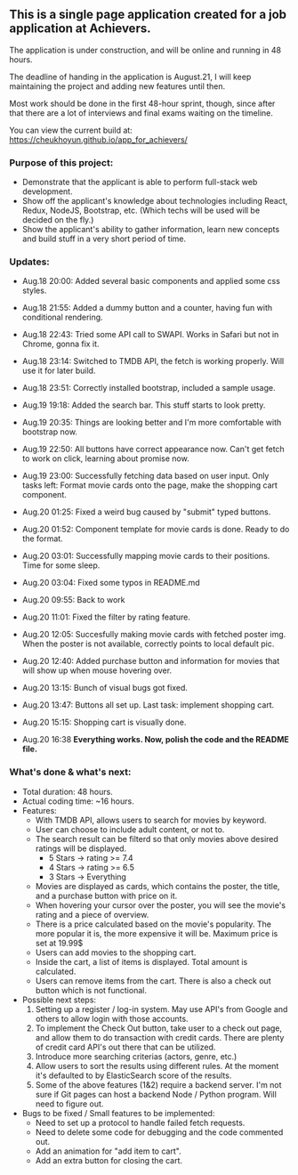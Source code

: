 ## This is a single page application created for a job application at Achievers.

The application is under construction, and will be online and running in 48 hours.

The deadline of handing in the application is August.21, I will keep maintaining the project and adding new features until then.

Most work should be done in the first 48-hour sprint, though, since after that there are a lot of interviews and final exams waiting on the timeline.

You can view the current build at: https://cheukhoyun.github.io/app_for_achievers/

### Purpose of this project:

- Demonstrate that the applicant is able to perform full-stack web development.
- Show off the applicant's knowledge about technologies including React, Redux, NodeJS, Bootstrap, etc. (Which techs will be used will be decided on the fly.)
- Show the applicant's ability to gather information, learn new concepts and build stuff in a very short period of time.

### Updates:

- Aug.18 20:00: Added several basic components and applied some css styles.
- Aug.18 21:55: Added a dummy button and a counter, having fun with conditional rendering.
- Aug.18 22:43: Tried some API call to SWAPI. Works in Safari but not in Chrome, gonna fix it.
- Aug.18 23:14: Switched to TMDB API, the fetch is working properly. Will use it for later build.
- Aug.18 23:51: Correctly installed bootstrap, included a sample usage.

- Aug.19 19:18: Added the search bar. This stuff starts to look pretty.
- Aug.19 20:35: Things are looking better and I'm more comfortable with bootstrap now.
- Aug.19 22:50: All buttons have correct appearance now. Can't get fetch to work on click, learning about promise now.
- Aug.19 23:00: Successfully fetching data based on user input. Only tasks left: Format movie cards onto the page, make the shopping cart component.
- Aug.20 01:25: Fixed a weird bug caused by "submit" typed buttons.
- Aug.20 01:52: Component template for movie cards is done. Ready to do the format.
- Aug.20 03:01: Successfully mapping movie cards to their positions. Time for some sleep.
- Aug.20 03:04: Fixed some typos in README.md
- Aug.20 09:55: Back to work
- Aug.20 11:01: Fixed the filter by rating feature.
- Aug.20 12:05: Succesfully making movie cards with fetched poster img. When the poster is not available, correctly points to local default pic.
- Aug.20 12:40: Added purchase button and information for movies that will show up when mouse hovering over.
- Aug.20 13:15: Bunch of visual bugs got fixed.
- Aug.20 13:47: Buttons all set up. Last task: implement shopping cart.
- Aug.20 15:15: Shopping cart is visually done.
- Aug.20 16:38 **Everything works. Now, polish the code and the README file.**

### What's done & what's next:

- Total duration: 48 hours.
- Actual coding time: ~16 hours.
- Features:
  - With TMDB API, allows users to search for movies by keyword.
  - User can choose to include adult content, or not to.
  - The search result can be filterd so that only movies above desired ratings will be displayed.
    - 5 Stars -> rating >= 7.4
    - 4 Stars -> rating >= 6.5
    - 3 Stars -> Everything
  - Movies are displayed as cards, which contains the poster, the title, and a purchase button with price on it.
  - When hovering your cursor over the poster, you will see the movie's rating and a piece of overview.
  - There is a price calculated based on the movie's popularity. The more popular it is, the more expensive it will be. Maximum price is set at 19.99\$
  - Users can add movies to the shopping cart.
  - Inside the cart, a list of items is displayed. Total amount is calculated.
  - Users can remove items from the cart. There is also a check out button which is not functional.
- Possible next steps:
  1. Setting up a register / log-in system. May use API's from Google and others to allow login with those accounts.
  2. To implement the Check Out button, take user to a check out page, and allow them to do transaction with credit cards. There are plenty of credit card API's out there that can be utilized.
  3. Introduce more searching criterias (actors, genre, etc.)
  4. Allow users to sort the results using different rules. At the moment it's defaulted to by ElasticSearch score of the results.
  5. Some of the above features (1&2) require a backend server. I'm not sure if Git pages can host a backend Node / Python program. Will need to figure out.
- Bugs to be fixed / Small features to be implemented:
  - Need to set up a protocol to handle failed fetch requests.
  - Need to delete some code for debugging and the code commented out.
  - Add an animation for "add item to cart".
  - Add an extra button for closing the cart.
